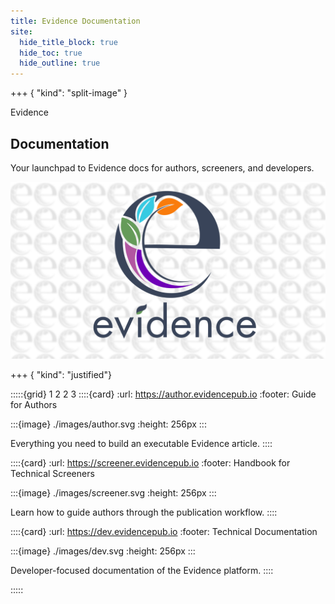 ```yaml
---
title: Evidence Documentation
site:
  hide_title_block: true
  hide_toc: true
  hide_outline: true
---
```


+++ { "kind": "split-image" }

Evidence

## Documentation

Your launchpad to Evidence docs for authors, screeners, and developers.

![](https://raw.githubusercontent.com/evidencepub/brand/main/banner/png/banner_colored_patterned.png?raw=true)

+++ { "kind": "justified"}

:::::{grid} 1 2 2 3
::::{card}
:url: https://author.evidencepub.io
:footer: Guide for Authors

:::{image} ./images/author.svg
:height: 256px
:::

Everything you need to build an executable Evidence article.
::::

::::{card}
:url: https://screener.evidencepub.io
:footer: Handbook for Technical Screeners

:::{image} ./images/screener.svg
:height: 256px
:::

Learn how to guide authors through the publication workflow.
::::

::::{card}
:url: https://dev.evidencepub.io
:footer: Technical Documentation

:::{image} ./images/dev.svg
:height: 256px
:::

Developer-focused documentation of the Evidence platform.
::::

:::::